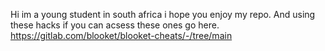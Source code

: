 Hi im a young student in south africa i hope you enjoy my repo. And using these hacks if you can acsess these ones go here. https://gitlab.com/blooket/blooket-cheats/-/tree/main 

